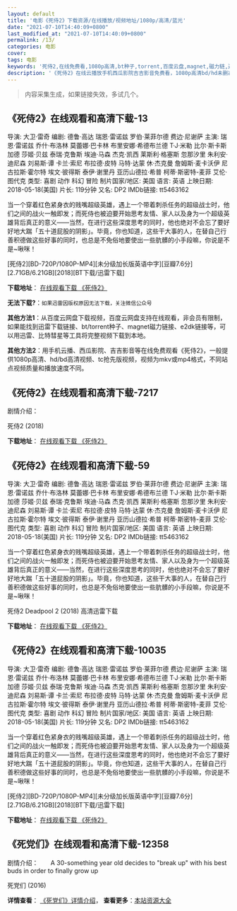 ```yaml
---
layout: default
title: '电影《死侍2》下载资源/在线播放/视频地址/1080p/高清/蓝光'
date: "2021-07-10T14:40:09+0800"
last_modified_at: "2021-07-10T14:40:09+0800"
permalink: /13/
categories: 电影
cover:
tags: 电影
keywords: '死侍2,在线免费看,1080p高清,bt种子,torrent,百度云盘,magnet,磁力链,迅雷下载资源'
description: '《死侍2》在线云播放手机西瓜影院吉吉影音免费看，1080p高清bd/hd未删减完整版和tc抢先枪版，mkv/mp4格式，附带bt/torrent种子、magnet/磁力链、百度云盘、网盘资源迅雷下载链接'
---
```


>内容采集生成，如果链接失效，多试几个。


## 《死侍2》在线观看和高清下载-13

导演: 大卫·雷奇 编剧: 德鲁·高达 瑞恩·雷诺兹 罗伯·莱菲尔德 费边·尼谢萨 主演: 瑞恩·雷诺兹 乔什·布洛林 莫蕾娜·巴卡林 布里安娜·希德布兰德 T·J·米勒 比尔·斯卡斯加德 莎姬·贝兹 泰瑞·克鲁斯 埃迪·马森 杰克·凯西 莱斯利·格塞斯 忽那汐里 朱利安·迪尼森 刘易斯·谭 卡兰·索尼 布拉德·皮特 马特·达蒙 休·杰克曼 詹姆斯·麦卡沃伊 尼古拉斯·霍尔特 埃文·彼得斯 泰伊·谢里丹 亚历山德拉·希普 柯蒂·斯密特-麦菲 艾伦·图代克 类型: 喜剧 动作 科幻 冒险 制片国家/地区: 美国 语言: 英语 上映日期: 2018-05-18(美国) 片长: 119分钟 又名: DP2 IMDb链接: tt5463162

当一个穿着红色紧身衣的贱嘴超级英雄，遇上一个带着刺杀任务的超级战士时，他们之间的战火一触即发；而死侍也被迫要开始思考友情、家人以及身为一个超级英雄背后真正的意义——当然，在进行这些深度思考的同时，他也绝对不会忘了要好好地大踹「五十道屁股的阴影」。毕竟，你也知道，这些干大事的人，在替自己行善积德做这些好事的同时，也总是不免俗地要使出一些肮髒的小手段嘛，你说是不是~啾咪！


[死侍2][BD-720P/1080P-MP4][未分级加长版英语中字][豆瓣7.6分][2.71GB/6.21GB][2018][BT下载/迅雷下载]

**下载地址**： [在线观看下载 《死侍2》](https://www.btdx8.com/torrent/sse_2018.html) 


**无法下载?**：`如果迅雷因版权原因无法下载，关注微信公众号 `

**其他方法1**：从百度云网盘下载视频，百度云网盘支持在线观看，非会员有限制，如果能找到迅雷下载链接、bt/torrent种子、magnet磁力链接、e2dk链接等，可以用迅雷、比特彗星等工具将完整视频下载到本地。

**其他方法2**：用手机云播、西瓜影院、吉吉影音等在线免费观看《死侍2》，一般提供1080p高清、hd/bd高清视频、tc抢先版视频，视频为mkv或mp4格式，不同站点视频质量和播放速度不同。


## 《死侍2》在线观看和高清下载-7217

剧情介绍：


死侍2 (2018)

**下载地址**： [在线观看下载 《死侍2》](https://www.btbtdy.me/btdy/dy12974.html) 


## 《死侍2》在线观看和高清下载-59

导演: 大卫·雷奇 编剧: 德鲁·高达 瑞恩·雷诺兹 罗伯·莱菲尔德 费边·尼谢萨 主演: 瑞恩·雷诺兹 乔什·布洛林 莫蕾娜·巴卡林 布里安娜·希德布兰德 T·J·米勒 比尔·斯卡斯加德 莎姬·贝兹 泰瑞·克鲁斯 埃迪·马森 杰克·凯西 莱斯利·格塞斯 忽那汐里 朱利安·迪尼森 刘易斯·谭 卡兰·索尼 布拉德·皮特 马特·达蒙 休·杰克曼 詹姆斯·麦卡沃伊 尼古拉斯·霍尔特 埃文·彼得斯 泰伊·谢里丹 亚历山德拉·希普 柯蒂·斯密特-麦菲 艾伦·图代克 类型: 喜剧 动作 科幻 冒险 制片国家/地区: 美国 语言: 英语 上映日期: 2018-05-18(美国) 片长: 119分钟 又名: DP2 IMDb链接: tt5463162

当一个穿着红色紧身衣的贱嘴超级英雄，遇上一个带着刺杀任务的超级战士时，他们之间的战火一触即发；而死侍也被迫要开始思考友情、家人以及身为一个超级英雄背后真正的意义——当然，在进行这些深度思考的同时，他也绝对不会忘了要好好地大踹「五十道屁股的阴影」。毕竟，你也知道，这些干大事的人，在替自己行善积德做这些好事的同时，也总是不免俗地要使出一些肮髒的小手段嘛，你说是不是~啾咪！


死侍2 Deadpool 2 (2018) 高清迅雷下载

**下载地址**： [在线观看下载 《死侍2》](https://www.xl720.com/thunder/31288.html) 


## 《死侍2》在线观看和高清下载-10035

导演: 大卫·雷奇 编剧: 德鲁·高达 瑞恩·雷诺兹 罗伯·莱菲尔德 费边·尼谢萨 主演: 瑞恩·雷诺兹 乔什·布洛林 莫蕾娜·巴卡林 布里安娜·希德布兰德 T·J·米勒 比尔·斯卡斯加德 莎姬·贝兹 泰瑞·克鲁斯 埃迪·马森 杰克·凯西 莱斯利·格塞斯 忽那汐里 朱利安·迪尼森 刘易斯·谭 卡兰·索尼 布拉德·皮特 马特·达蒙 休·杰克曼 詹姆斯·麦卡沃伊 尼古拉斯·霍尔特 埃文·彼得斯 泰伊·谢里丹 亚历山德拉·希普 柯蒂·斯密特-麦菲 艾伦·图代克 类型: 喜剧 动作 科幻 冒险 制片国家/地区: 美国 语言: 英语 上映日期: 2018-05-18(美国) 片长: 119分钟 又名: DP2 IMDb链接: tt5463162

当一个穿着红色紧身衣的贱嘴超级英雄，遇上一个带着刺杀任务的超级战士时，他们之间的战火一触即发；而死侍也被迫要开始思考友情、家人以及身为一个超级英雄背后真正的意义——当然，在进行这些深度思考的同时，他也绝对不会忘了要好好地大踹「五十道屁股的阴影」。毕竟，你也知道，这些干大事的人，在替自己行善积德做这些好事的同时，也总是不免俗地要使出一些肮髒的小手段嘛，你说是不是~啾咪！


[死侍2][BD-720P/1080P-MP4][未分级加长版英语中字][豆瓣7.6分][2.71GB/6.21GB][2018][BT下载/迅雷下载]

**下载地址**： [在线观看下载 《死侍2》](https://www.btdx8.com/torrent/sse_2018.html) 


## 《死党们》在线观看和高清下载-12358

剧情介绍：　　A 30-something year old decides to "break up" with his best buds in order to finally grow up


死党们 (2016)

**详情查看**： [《死党们》详情介绍](/movie/12358/)， **查看更多**：[本站资源大全](/movie/t/all/)

